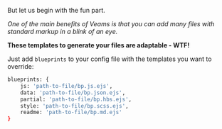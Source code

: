 But let us begin with the fun part. 

_One of the main benefits of Veams is that you can add many files with standard markup in a blink of an eye._

__These templates to generate your files are adaptable - WTF!__

Just add `blueprints` to your config file with the templates you want to override: 

``` bash
blueprints: {
    js: 'path-to-file/bp.js.ejs',
    data: 'path-to-file/bp.json.ejs',
    partial: 'path-to-file/bp.hbs.ejs',
    style: 'path-to-file/bp.scss.ejs',
    readme: 'path-to-file/bp.md.ejs'
}
```